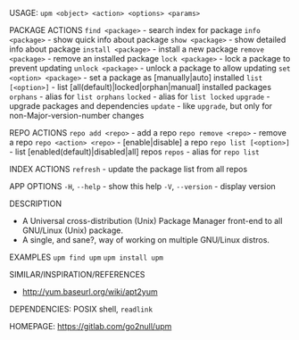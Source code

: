 USAGE: `upm <object> <action> <options> <params>`

PACKAGE ACTIONS
`find <package>`         - search index for package
`info <package>`         - show quick info about package
`show <package>`         - show detailed info about package
`install <package>`      - install a new package
`remove <package>`       - remove an installed package
`lock <package>`         - lock a package to prevent updating
`unlock <package>`       - unlock a package to allow updating
`set <option> <package>` - set a package as [manually|auto] installed
`list [<option>]`        - list [all(default)|locked|orphan|manual] installed packages
`orphans`                - alias for `list orphans`
`locked`                 - alias for `list locked`
`upgrade`                - upgrade packages and dependencies
`update`                 - like `upgrade`, but only for non-Major-version-number changes

REPO ACTIONS
`repo add <repo>`      - add a repo
`repo remove <repo>`   - remove a repo
`repo <action> <repo>` - [enable|disable] a repo
`repo list [<option>]` - list [enabled(default)|disabled|all] repos
`repos`                - alias for `repo list`

INDEX ACTIONS
`refresh` - update the package list from all repos

APP OPTIONS
`-H`, `--help`       - show this help
`-V`, `--version`    - display version

DESCRIPTION
* A Universal cross-distribution (Unix) Package Manager front-end to all
GNU/Linux (Unix) package.
* A single, and sane?, way of working on multiple GNU/Linux distros.

EXAMPLES
`upm find upm`
`upm install upm`

SIMILAR/INSPIRATION/REFERENCES
* http://yum.baseurl.org/wiki/apt2yum

DEPENDENCIES: POSIX shell, `readlink`

HOMEPAGE: https://gitlab.com/go2null/upm
